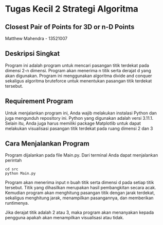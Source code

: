 # Tugas Kecil 2 Strategi Algoritma
## Closest Pair of Points for 3D or n-D Points
Matthew Mahendra - 13521007

## Deskripsi Singkat
Program ini adalah program untuk mencari pasangan titik terdekat pada dimensi 2-n dimensi. Program akan menerima n titik serta derajat d yang akan digunakan. Program ini menggunakan algoritma divide and conquer sekaligus algoritma bruteforce untuk menentukan pasangan titik terdekat tersebut.

## Requirement Program
Untuk menjalankan program ini, Anda wajib melakukan instalasi Python dan juga mengunduh repository ini. Python yang digunakan adalah versi 3.11.1. Selain itu, Anda juga harus memiliki package Matplotlib untuk dapat melakukan visualisasi pasangan titik terdekat pada ruang dimensi 2 dan 3

## Cara Menjalankan Program
Program dijalankan pada file Main.py. Dari terminal Anda dapat menjalankan perintah
```
cd src
python Main.py
```

Program akan menerima input n buah titik serta dimensi d pada setiap titik tersebut. Titik yang dihasilkan merupakan hasil pembangkitan secara acak. Kemudian program akan menghitung pasangan titik dengan jarak terdekat, sekaligus menghitung jarak, menampilkan pasangannya, dan memberikan runtimenya.

Jika derajat titik adalah 2 atau 3, maka program akan menanyakan kepada pengguna apakah akan menampilkan visualisasi atau tidak.